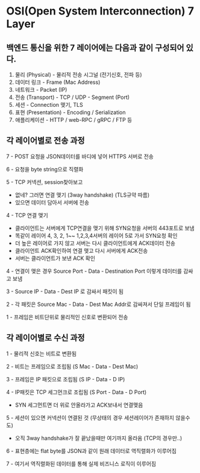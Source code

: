 # OSI(Open System Interconnection) 7 Layer

## 백엔드 통신을 위한 7 레이어에는 다음과 같이 구성되어 있다.

1. 물리 (Physical) - 물리적 전송 시그널 (전기신호, 전파 등)
2. 데이터 링크 - Frame (Mac Address)
3. 네트워크 - Packet (IP)
4. 전송 (Transport) - TCP / UDP - Segment (Port)
5. 세션 - Connection 맺기, TLS
6. 표현 (Presentation) - Encoding / Serialization
7. 애플리케이션 - HTTP / web-RPC / gRPC / FTP 등

## 각 레이어별로 전송 과정

7 - POST 요청을 JSON데이터를 바디에 넣어 HTTPS 서버로 전송

6 - 요청을 byte string으로 직렬화

5 - TCP 커넥션, session찾아보고 

- 없네? 그러면 연결 맺기 (3way handshake) (TLS규약 따름)
- 있으면 데이터 담아서 서버에 전송

4 - TCP 연결 맺기

- 클라이언트는 서버에게 TCP연결을 맺기 위해 SYN요청을 서버의 443포트로 보냄
- 똑같이 레이어 4, 3, 2, 1~~ 1,2,3,4서버의 레이어 5로 가서 SYN요청 확인
- 더 높은 레이어로 가지 않고 서버는 다시 클라이언트에게 ACK데이터 전송
- 클라이언트 ACK확인하여 연결 맺고 다시 서버에게 ACK전송
- 서버는 클라이언트가 보낸 ACK 확인

4 - 연결이 맺은 경우 Source Port - Data - Destination Port 이렇게 데이터를 감싸고 보냄

3 - Source IP - Data - Dest IP 로 감싸서 패킷이 됨

2 - 각 패킷은 Source Mac - Data - Dest Mac Addr로 감싸져서 단일 프레임이 됨

1 - 프레임은 비트단위로 물리적인 신호로 변환되어 전송

## 각 레이어별로 수신 과정

1 - 물리적 신호는 비트로 변환됨

2 - 비트는 프레임으로 조립됨 (S Mac - Data - Dest Mac)

3 - 프레임은 IP 패킷으로 조립됨 (S IP - Data - D IP)

4 - IP패킷은 TCP 세그먼크로 조립됨 (S Port - Data - D Port)

- SYN 세그먼트면 더 위로 안올라가고 ACK보내서 연결맺음

5 - 세션이 있으면 커넥션이 연결된 것 (무상태의 경우 세션레이어가 존재하지 않을수도)

- 오직 3way handshake가 잘 끝났을때만 여기까지 올라옴 (TCP의 경우만..)

6 - 표현층에는 flat byte를 JSON과 같이 원래 데이터로 역직렬화가 이루어짐

7 - 여기서 역직렬화된 데이터를 통해 실제 비즈니스 로직이 이루어짐